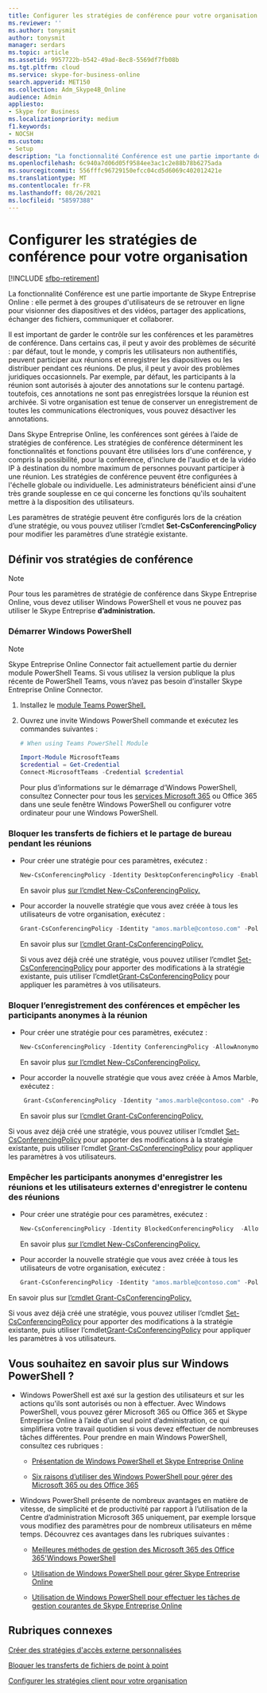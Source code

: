 ```yaml
---
title: Configurer les stratégies de conférence pour votre organisation
ms.reviewer: ''
ms.author: tonysmit
author: tonysmit
manager: serdars
ms.topic: article
ms.assetid: 9957722b-b542-49ad-8ec8-5569df7fb08b
ms.tgt.pltfrm: cloud
ms.service: skype-for-business-online
search.appverid: MET150
ms.collection: Adm_Skype4B_Online
audience: Admin
appliesto:
- Skype for Business
ms.localizationpriority: medium
f1.keywords:
- NOCSH
ms.custom:
- Setup
description: "La fonctionnalité Conférence est une partie importante de Skype Entreprise Online : elle permet à des groupes d'utilisateurs de se retrouver en ligne pour visionner des diapositives et des vidéos, partager des applications, échanger des fichiers, communiquer et collaborer."
ms.openlocfilehash: 6c940a7d06d05f9584ee3ac1c2e88b78b6275ada
ms.sourcegitcommit: 556fffc96729150efcc04cd5d6069c402012421e
ms.translationtype: MT
ms.contentlocale: fr-FR
ms.lasthandoff: 08/26/2021
ms.locfileid: "58597388"
---
```

# <a name="set-up-conferencing-policies-for-your-organization"></a>Configurer les stratégies de conférence pour votre organisation

[!INCLUDE [sfbo-retirement](../../Hub/includes/sfbo-retirement.md)]

La fonctionnalité Conférence est une partie importante de Skype Entreprise Online : elle permet à des groupes d'utilisateurs de se retrouver en ligne pour visionner des diapositives et des vidéos, partager des applications, échanger des fichiers, communiquer et collaborer.
  
Il est important de garder le contrôle sur les conférences et les paramètres de conférence. Dans certains cas, il peut y avoir des problèmes de sécurité : par défaut, tout le monde, y compris les utilisateurs non authentifiés, peuvent participer aux réunions et enregistrer les diapositives ou les distribuer pendant ces réunions. De plus, il peut y avoir des problèmes juridiques occasionnels. Par exemple, par défaut, les participants à la réunion sont autorisés à ajouter des annotations sur le contenu partagé. toutefois, ces annotations ne sont pas enregistrées lorsque la réunion est archivée. Si votre organisation est tenue de conserver un enregistrement de toutes les communications électroniques, vous pouvez désactiver les annotations. 
  
Dans Skype Entreprise Online, les conférences sont gérées à l’aide de stratégies de conférence. Les stratégies de conférence déterminent les fonctionnalités et fonctions pouvant être utilisées lors d'une conférence, y compris la possibilité, pour la conférence, d'inclure de l'audio et de la vidéo IP à destination du nombre maximum de personnes pouvant participer à une réunion. Les stratégies de conférence peuvent être configurées à l'échelle globale ou individuelle. Les administrateurs bénéficient ainsi d'une très grande souplesse en ce qui concerne les fonctions qu'ils souhaitent mettre à la disposition des utilisateurs.
  
Les paramètres de stratégie peuvent être configurés lors de la création d’une stratégie, ou vous pouvez utiliser l’cmdlet **Set-CsConferencingPolicy** pour modifier les paramètres d’une stratégie existante.
  
## <a name="set-your-conferencing-policies"></a>Définir vos stratégies de conférence

> [!NOTE]
> Pour tous les paramètres de stratégie de conférence dans Skype Entreprise Online, vous devez utiliser Windows PowerShell et vous ne pouvez pas utiliser le Skype Entreprise **d’administration.**  

### <a name="start-windows-powershell"></a>Démarrer Windows PowerShell

 > [!Note]
> Skype Entreprise Online Connector fait actuellement partie du dernier module PowerShell Teams. Si vous utilisez la version publique la plus récente de PowerShell Teams, vous n’avez pas besoin d’installer Skype Entreprise Online Connector.
1. Installez le [module Teams PowerShell.](/microsoftteams/teams-powershell-install)
    
2. Ouvrez une invite Windows PowerShell commande et exécutez les commandes suivantes : 

   ```powershell
   # When using Teams PowerShell Module 
   
   Import-Module MicrosoftTeams
   $credential = Get-Credential
   Connect-MicrosoftTeams -Credential $credential
   ```
   Pour plus d’informations sur le démarrage d’Windows PowerShell, consultez Connecter pour tous les [services Microsoft 365](/microsoft-365/enterprise/connect-to-all-microsoft-365-services-in-a-single-windows-powershell-window) ou Office 365 dans une seule fenêtre Windows PowerShell ou configurer votre ordinateur pour une Windows PowerShell. [](../set-up-your-computer-for-windows-powershell/set-up-your-computer-for-windows-powershell.md)
      
### <a name="block-file-transfers-and-desktop-sharing-during-meetings"></a>Bloquer les transferts de fichiers et le partage de bureau pendant les réunions

- Pour créer une stratégie pour ces paramètres, exécutez :
   
   ```powershell
   New-CsConferencingPolicy -Identity DesktopConferencingPolicy -EnableAppDesktopSharing None  $true -EnableFileTransfer $false
   ```
   En savoir plus [sur l’cmdlet New-CsConferencingPolicy.](/powershell/module/skype/New-CsConferencingPolicy)
    
- Pour accorder la nouvelle stratégie que vous avez créée à tous les utilisateurs de votre organisation, exécutez :
   
   ```powershell
   Grant-CsConferencingPolicy -Identity "amos.marble@contoso.com" -PolicyName DesktopConferencingPolicy
   ```
   En savoir plus sur [l’cmdlet Grant-CsConferencingPolicy.](/powershell/module/skype/Grant-CsConferencingPolicy)
    
  Si vous avez déjà créé une stratégie, vous pouvez utiliser l’cmdlet [Set-CsConferencingPolicy](/powershell/module/skype/Set-CsConferencingPolicy) pour apporter des modifications à la stratégie existante, puis utiliser l’cmdlet[Grant-CsConferencingPolicy](/powershell/module/skype/Grant-CsConferencingPolicy) pour appliquer les paramètres à vos utilisateurs.
  
### <a name="block-recording-of-conferences-and-prevent-anonymous-meeting-participants"></a>Bloquer l’enregistrement des conférences et empêcher les participants anonymes à la réunion

- Pour créer une stratégie pour ces paramètres, exécutez : 
   
   ```powershell
   New-CsConferencingPolicy -Identity ConferencingPolicy -AllowAnonymousParticipantsInMeetings  $false -AllowConferenceRecording $false
   ```
   En savoir plus [sur l’cmdlet New-CsConferencingPolicy.](/powershell/module/skype/New-CsConferencingPolicy)
    
- Pour accorder la nouvelle stratégie que vous avez créée à Amos Marble, exécutez :
   
   ```powershell
    Grant-CsConferencingPolicy -Identity "amos.marble@contoso.com" -PolicyName ConferencingPolicy
   ```
   En savoir plus sur [l’cmdlet Grant-CsConferencingPolicy.](/powershell/module/skype/Grant-CsConferencingPolicy)
    
Si vous avez déjà créé une stratégie, vous pouvez utiliser l’cmdlet [Set-CsConferencingPolicy](/powershell/module/skype/Set-CsConferencingPolicy) pour apporter des modifications à la stratégie existante, puis utiliser l’cmdlet [Grant-CsConferencingPolicy](/powershell/module/skype/Grant-CsConferencingPolicy) pour appliquer les paramètres à vos utilisateurs.
  
### <a name="block-anonymous-participants-from-recording-meetings-and-external-users-from-saving-meeting-content"></a>Empêcher les participants anonymes d'enregistrer les réunions et les utilisateurs externes d'enregistrer le contenu des réunions

- Pour créer une stratégie pour ces paramètres, exécutez :  
   
   ```powershell
   New-CsConferencingPolicy -Identity BlockedConferencingPolicy  -AllowExternalUsersToRecordMeeting  $false -AllowExternalUsersToSaveContent $false 
   ```
   En savoir plus [sur l’cmdlet New-CsConferencingPolicy.](/powershell/module/skype/New-CsConferencingPolicy)
    
- Pour accorder la nouvelle stratégie que vous avez créée à tous les utilisateurs de votre organisation, exécutez :
    
 
   ```powershell
   Grant-CsConferencingPolicy -Identity "amos.marble@contoso.com" -PolicyName BlockedConferencingPolicy
   ```

En savoir plus sur [l’cmdlet Grant-CsConferencingPolicy.](/powershell/module/skype/Grant-CsConferencingPolicy)
    
Si vous avez déjà créé une stratégie, vous pouvez utiliser l’cmdlet [Set-CsConferencingPolicy](/powershell/module/skype/Set-CsConferencingPolicy) pour apporter des modifications à la stratégie existante, puis utiliser l’cmdlet[Grant-CsConferencingPolicy](/powershell/module/skype/Grant-CsConferencingPolicy) pour appliquer les paramètres à vos utilisateurs.
  
## <a name="want-to-know-more-about-windows-powershell"></a>Vous souhaitez en savoir plus sur Windows PowerShell ?

- Windows PowerShell est axé sur la gestion des utilisateurs et sur les actions qu'ils sont autorisés ou non à effectuer. Avec Windows PowerShell, vous pouvez gérer Microsoft 365 ou Office 365 et Skype Entreprise Online à l’aide d’un seul point d’administration, ce qui simplifiera votre travail quotidien si vous devez effectuer de nombreuses tâches différentes. Pour prendre en main Windows PowerShell, consultez ces rubriques :
    
  - [Présentation de Windows PowerShell et Skype Entreprise Online](../set-up-your-computer-for-windows-powershell/set-up-your-computer-for-windows-powershell.md)
    
  - [Six raisons d’utiliser des Windows PowerShell pour gérer des Microsoft 365 ou des Office 365](/microsoft-365/enterprise/why-you-need-to-use-microsoft-365-powershell)
    
- Windows PowerShell présente de nombreux avantages en matière de vitesse, de simplicité et de productivité par rapport à l’utilisation de la Centre d’administration Microsoft 365 uniquement, par exemple lorsque vous modifiez des paramètres pour de nombreux utilisateurs en même temps. Découvrez ces avantages dans les rubriques suivantes :
    
  - [Meilleures méthodes de gestion des Microsoft 365 des Office 365'Windows PowerShell](/previous-versions//dn568025(v=technet.10))
    
  - [Utilisation de Windows PowerShell pour gérer Skype Entreprise Online](../set-up-your-computer-for-windows-powershell/set-up-your-computer-for-windows-powershell.md)
    
  - [Utilisation de Windows PowerShell pour effectuer les tâches de gestion courantes de Skype Entreprise Online](../set-up-your-computer-for-windows-powershell/set-up-your-computer-for-windows-powershell.md)

## <a name="related-topics"></a>Rubriques connexes
[Créer des stratégies d'accès externe personnalisées](create-custom-external-access-policies.md)

[Bloquer les transferts de fichiers de point à point](block-point-to-point-file-transfers.md)

[Configurer les stratégies client pour votre organisation](set-up-client-policies-for-your-organization.md)

  
